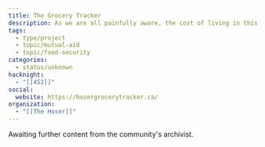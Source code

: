 ```yaml
---
title: The Grocery Tracker
description: As we are all painfully aware, the cost of living in this country has increased. As a result, stories focused on the necessities of life (food, shelter, health) have become even more important. That's why we're so proud to present the live beta of The Hoser's Grocery Tracking Project. With this dashboard, you'll be able to find the cheapest grocery stores in the city. As we work towards that goal, we thought we'd provide you with the data we are tracking from grocery stores across the city.
tags:
  - type/project
  - topic/mutual-aid
  - topic/food-security
categories:
  - status/unknown
hacknight:
  - "[[452]]"
social:
  website: https://hosergrocerytracker.ca/
organization:
  - "[[The Hoser]]"
---
```

Awaiting further content from the community's archivist.
